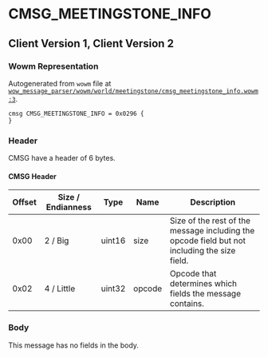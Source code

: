 # CMSG_MEETINGSTONE_INFO

## Client Version 1, Client Version 2

### Wowm Representation

Autogenerated from `wowm` file at [`wow_message_parser/wowm/world/meetingstone/cmsg_meetingstone_info.wowm:3`](https://github.com/gtker/wow_messages/tree/main/wow_message_parser/wowm/world/meetingstone/cmsg_meetingstone_info.wowm#L3).
```rust,ignore
cmsg CMSG_MEETINGSTONE_INFO = 0x0296 {
}
```
### Header

CMSG have a header of 6 bytes.

#### CMSG Header

| Offset | Size / Endianness | Type   | Name   | Description |
| ------ | ----------------- | ------ | ------ | ----------- |
| 0x00   | 2 / Big           | uint16 | size   | Size of the rest of the message including the opcode field but not including the size field.|
| 0x02   | 4 / Little        | uint32 | opcode | Opcode that determines which fields the message contains.|

### Body

This message has no fields in the body.

